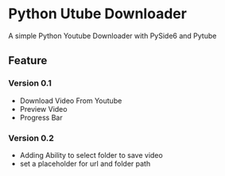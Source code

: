 # Python Utube Downloader
A simple Python Youtube Downloader with PySide6 and Pytube

## Feature
### Version 0.1
- Download Video From Youtube
- Preview Video
- Progress Bar

### Version 0.2
- Adding Ability to select folder to save video
- set a placeholder for url and folder path
